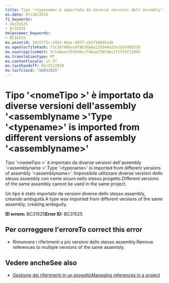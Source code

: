 ```yaml
---
title: Tipo '<typename>'è importato da diverse versioni dell'assembly'<assemblyname>'
ms.date: 07/20/2015
f1_keywords:
- vbc31525
- bc31525
helpviewer_keywords:
- BC31525
ms.assetid: 3dc5ff5c-e952-4eac-b877-cb3f160d5e2b
ms.openlocfilehash: f3c3bf49bce9f8b3da6e235544d23cc2afd05518
ms.sourcegitcommit: 5c1abeec15fbddcc7dbaa729fabc1f1f29f12045
ms.translationtype: MT
ms.contentlocale: it-IT
ms.lasthandoff: 03/15/2019
ms.locfileid: "58033925"
---
```

# <a name="type-typename-is-imported-from-different-versions-of-assembly-assemblyname"></a><span data-ttu-id="51600-102">Tipo '\<nomeTipo >' è importato da diverse versioni dell'assembly '\<assemblyname >'</span><span class="sxs-lookup"><span data-stu-id="51600-102">Type '\<typename>' is imported from different versions of assembly '\<assemblyname>'</span></span>
<span data-ttu-id="51600-103">Tipo '\<nomeTipo >' è importato da diverse versioni dell'assembly '\<assemblyname >'.</span><span class="sxs-lookup"><span data-stu-id="51600-103">Type '\<typename>' is imported from different versions of assembly '\<assemblyname>'.</span></span> <span data-ttu-id="51600-104">Impossibile utilizzare diverse versioni dello stesso assembly con nome sicuro nello stesso progetto.</span><span class="sxs-lookup"><span data-stu-id="51600-104">Different versions of the same assembly cannot be used in the same project.</span></span>  
  
 <span data-ttu-id="51600-105">Un tipo è stato importato da versioni diverse dello stesso assembly, creando ambiguità.</span><span class="sxs-lookup"><span data-stu-id="51600-105">A type was imported from different versions of the same assembly, creating ambiguity.</span></span>  
  
 <span data-ttu-id="51600-106">**ID errore:** BC31525</span><span class="sxs-lookup"><span data-stu-id="51600-106">**Error ID:** BC31525</span></span>  
  
## <a name="to-correct-this-error"></a><span data-ttu-id="51600-107">Per correggere l'errore</span><span class="sxs-lookup"><span data-stu-id="51600-107">To correct this error</span></span>  
  
-   <span data-ttu-id="51600-108">Rimuovere i riferimenti a più versioni dello stesso assembly.</span><span class="sxs-lookup"><span data-stu-id="51600-108">Remove references to multiple versions of the same assembly.</span></span>  
  
## <a name="see-also"></a><span data-ttu-id="51600-109">Vedere anche</span><span class="sxs-lookup"><span data-stu-id="51600-109">See also</span></span>

- [<span data-ttu-id="51600-110">Gestione dei riferimenti in un progetto</span><span class="sxs-lookup"><span data-stu-id="51600-110">Managing references in a project</span></span>](/visualstudio/ide/managing-references-in-a-project)
